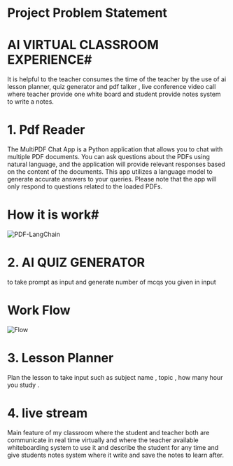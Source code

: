 # Project Problem Statement #
# AI VIRTUAL CLASSROOM EXPERIENCE#
It is helpful to the teacher consumes the time of the teacher by the use of ai lesson planner,
quiz generator and pdf talker , live conference video call where teacher provide one white board and student provide notes system to write a notes.

# 1. Pdf Reader #
The MultiPDF Chat App is a Python application that allows you to chat with multiple PDF documents. You can ask questions about the PDFs using natural language, and the application will provide relevant responses based on the content of the documents. This app utilizes a language model to generate accurate answers to your queries. Please note that the app will only respond to questions related to the loaded PDFs.

# How it is work#
![PDF-LangChain](https://github.com/user-attachments/assets/800cb4af-b73e-4f73-b666-9c336353e776)
# 2. AI QUIZ GENERATOR #
to take prompt as input and generate number of mcqs you given in input

# Work Flow
![Flow](https://github.com/user-attachments/assets/4e7ab596-ae2e-46b4-92e1-eb6ce735401f)



# 3. Lesson Planner #
Plan the lesson to take input such as subject name  , topic , how many hour you study .

# 4. live stream #
Main feature of my classroom where the student and teacher both are communicate in real time virtually and  where the teacher available whiteboarding system
to use it and describe the student for any time and give students notes system where it write and save the notes to learn after.


